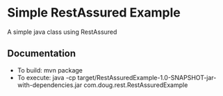 # Simple RestAssured Example
A simple java class using RestAssured

## Documentation
 * To build: mvn package
 * To execute: java -cp target/RestAssuredExample-1.0-SNAPSHOT-jar-with-dependencies.jar com.doug.rest.RestAssuredExample
